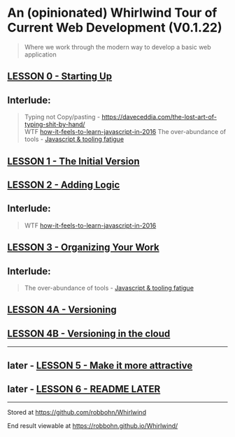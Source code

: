 # An (opinionated) Whirlwind Tour of Current Web Development (V0.1.22)

> Where we work through the modern way to develop a basic web application  

## [LESSON 0 - Starting Up](https://github.com/robbohn/Whirlwind/blob/master/LESSON00/README.md)

## __Interlude:__ 
> Typing not Copy/pasting - <https://daveceddia.com/the-lost-art-of-typing-shit-by-hand/>     
> WTF [how-it-feels-to-learn-javascript-in-2016](https://hackernoon.com/how-it-feels-to-learn-javascript-in-2016-d3a717dd577f#.sr7myqbkq)
> The over-abundance of tools - [Javascript & tooling fatigue](https://medium.com/@ericclemmons/javascript-fatigue-48d4011b6fc4)     

## [LESSON 1 - The Initial Version](https://github.com/robbohn/Whirlwind/blob/master/LESSON01/README.md)

## [LESSON 2 - Adding Logic](https://github.com/robbohn/Whirlwind/blob/master/LESSON02/README.md)

## __Interlude:__ 
> WTF [how-it-feels-to-learn-javascript-in-2016](https://hackernoon.com/how-it-feels-to-learn-javascript-in-2016-d3a717dd577f#.sr7myqbkq)

## [LESSON 3 - Organizing Your Work](https://github.com/robbohn/Whirlwind/blob/master/LESSON03/README.md)

## __Interlude:__ 
> The over-abundance of tools - [Javascript & tooling fatigue](https://medium.com/@ericclemmons/javascript-fatigue-48d4011b6fc4)     

## [LESSON 4A - Versioning](https://github.com/robbohn/Whirlwind/blob/master/LESSON04/README_A.md)

## [LESSON 4B - Versioning in the cloud](https://github.com/robbohn/Whirlwind/blob/master/LESSON04/README_B.md)

--------------------

## later - [LESSON 5 - Make it more attractive](https://github.com/robbohn/Whirlwind/blob/master/LESSON05/README.md)

## later - [LESSON 6 - README LATER](https://github.com/robbohn/Whirlwind/blob/master/README_later.md)

--------------------

Stored at <https://github.com/robbohn/Whirlwind>

End result viewable at <https://robbohn.github.io/Whirlwind/>
